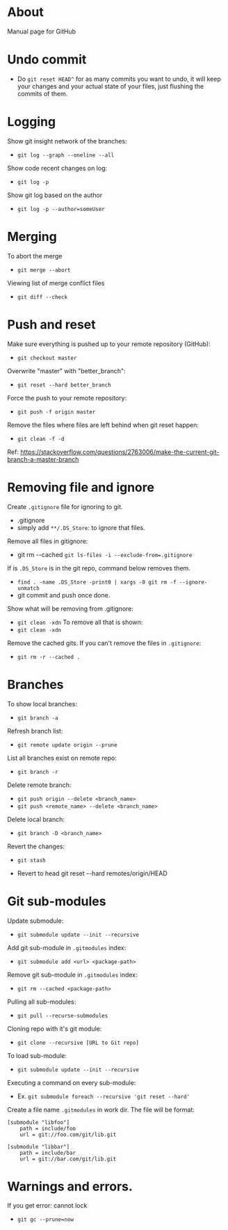 # About

Manual page for GitHub

# Undo commit

- Do `git reset HEAD^` for as many commits you want to undo, it will keep your changes and your actual state of your files, just flushing the commits of them.

# Logging

Show git insight network of the branches:
- `git log --graph --oneline --all`

Show code recent changes on log:
- `git log -p`

Show git log based on the author
- `git log -p --author=someUser`

# Merging

To abort the merge
- `git merge --abort`

Viewing list of merge conflict files
- `git diff --check`

# Push and reset

Make sure everything is pushed up to your remote repository (GitHub):
- `git checkout master`

Overwrite "master" with "better_branch":
- `git reset --hard better_branch`

Force the push to your remote repository:
- `git push -f origin master`

Remove the files where files are left behind when git reset happen:
- `git clean -f -d`

Ref: <https://stackoverflow.com/questions/2763006/make-the-current-git-branch-a-master-branch> 

# Removing file and ignore

Create `.gitignore` file for ignoring to git.
- .gitignore
- simply add `**/.DS_Store`: to ignore that files.

Remove all files in gitignore:
- git rm --cached `git ls-files -i --exclude-from=.gitignore`

If is `.DS_Store` is in the git repo, command below removes them.
- `find . -name .DS_Store -print0 | xargs -0 git rm -f --ignore-unmatch`
- git commit and push once done.

Show what will be removing from .gitignore:
- `git clean -xdn` 
To remove all that is shown:
- `git clean -xdn`

Remove the cached gits.
If you can't remove the files in `.gitignore`:
- `git rm -r --cached .`

# Branches

To show local branches:
- `git branch -a`

Refresh branch list:
- `git remote update origin --prune`

List all branches exist on remote repo:
- `git branch -r`

Delete remote branch:
- `git push origin --delete <branch_name>`
- `git push <remote_name> --delete <branch_name>`

Delete local branch:
- `git branch -D <branch_name>`

Revert the changes:
- `git stash`

- Revert to head
git reset --hard remotes/origin/HEAD

# Git sub-modules

Update submodule:
- `git submodule update --init --recursive`

Add git sub-module in `.gitmodules` index:
- `git submodule add <url> <package-path>`

Remove git sub-module in `.gitmodules` index:
- `git rm --cached <package-path>`

Pulling all sub-modules:
- `git pull --recurse-submodules`

Cloning repo with it's git module:
- `git clone --recursive [URL to Git repo]`

To load sub-module:
- `git submodule update --init --recursive`

Executing a command on every sub-module:
- Ex. `git submodule foreach --recursive 'git reset --hard'`

Create a file name `.gitmodules` in work dir.
The file will be format:
```
[submodule "libfoo"]
	path = include/foo
	url = git://foo.com/git/lib.git

[submodule "libbar"]
	path = include/bar
	url = git://bar.com/git/lib.git
```

# Warnings and errors.

If you get error: cannot lock
- `git gc --prune=now`
